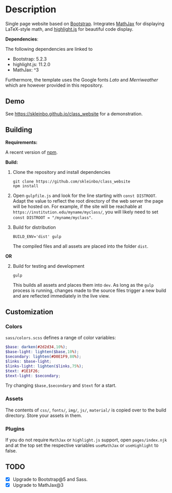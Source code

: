 # Description

Single page website based on [Bootstrap](https://getbootstrap.com/). Integrates [MathJax](https://www.mathjax.org/) for displaying LaTeX-style math, and [highlight.js](https://highlightjs.org/) for beautiful code display.

__Dependencies__:

The following dependencies are linked to

* Bootstrap: 5.2.3
* highlight.js: 11.2.0
* MathJax: ^3

Furthermore, the template uses the Google fonts _Lato_ and _Merriweather_ which are however provided in this repository.

## Demo

See <https://skleinbo.github.io/class_website> for a demonstration.

## Building

__Requirements:__

A recent version of [npm](https://docs.npmjs.com/downloading-and-installing-node-js-and-npm).

__Build:__

1. Clone the repository and install dependencies

    ```shell
    git clone https://github.com/skleinbo/class_website
    npm install
    ```

2. Open `gulpfile.js` and look for the line starting with `const DISTROOT`. Adapt the value to reflect the root directory of the web server the page will be hosted on. For example, if the site will be reachable at `https://institution.edu/myname/myclass/`, you will likely need to set `const DISTROOT = "/myname/myclass"`.
3. Build for distribution

    ```shell
    BUILD_ENV='dist' gulp
    ```

    The compiled files and all assets are placed into the folder `dist`.
  
__OR__

2. Build for testing and development

    ```shell
    gulp
    ```

    This builds all assets and places them into `dev`. As long as the `gulp` process is running, changes made to the source files trigger a new build and are reflected immediately in the live view.

## Customization

### Colors

`sass/colors.scss` defines a range of color variables:

```scss
$base: darken(#2d2d34,10%);
$base-light: lighten($base,10%);
$secondary: lighten(#D0E1F9,80%);
$links: $base-light;
$links-light: lighten($links,75%);
$text: #1E1F26;
$text-light: $secondary;
```

Try changing `$base,$secondary` and `$text` for a start.

### Assets

The contents of `css/`, `fonts/`, `img/`, `js/`, `material/` is copied over to the build directory. Store your assets in them.

### Plugins

If you do not require `MathJax` or `highlight.js` support, open `pages/index.njk` and at the top set the respective variables
`useMathJax` or `useHighlight` to false.

## TODO

* [x] Upgrade to Bootstrap@5 and Sass.
* [x] Upgrade to MathJax@3
